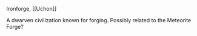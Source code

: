 Ironforge, [[Uchon]]

A dwarven civilization known for forging. Possibly related to the Meteorite Forge?